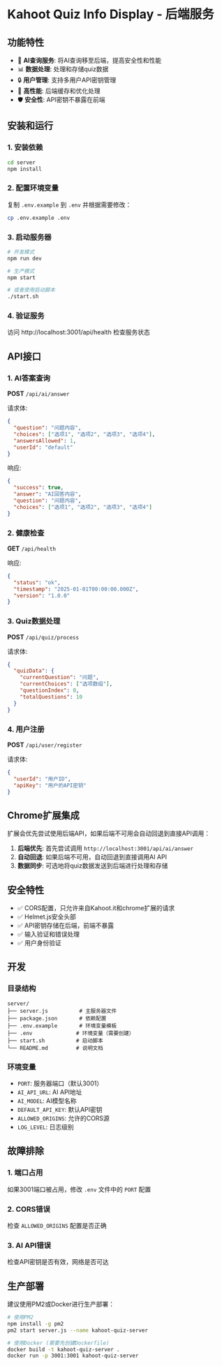 # Kahoot Quiz Info Display - 后端服务

## 功能特性

- 🤖 **AI查询服务**: 将AI查询移至后端，提高安全性和性能
- 📊 **数据处理**: 处理和存储quiz数据
- 🔒 **用户管理**: 支持多用户API密钥管理
- 🚀 **高性能**: 后端缓存和优化处理
- 🛡️ **安全性**: API密钥不暴露在前端

## 安装和运行

### 1. 安装依赖

```bash
cd server
npm install
```

### 2. 配置环境变量

复制 `.env.example` 到 `.env` 并根据需要修改：

```bash
cp .env.example .env
```

### 3. 启动服务器

```bash
# 开发模式
npm run dev

# 生产模式
npm start

# 或者使用启动脚本
./start.sh
```

### 4. 验证服务

访问 http://localhost:3001/api/health 检查服务状态

## API接口

### 1. AI答案查询

**POST** `/api/ai/answer`

请求体:
```json
{
  "question": "问题内容",
  "choices": ["选项1", "选项2", "选项3", "选项4"],
  "answersAllowed": 1,
  "userId": "default"
}
```

响应:
```json
{
  "success": true,
  "answer": "AI回答内容",
  "question": "问题内容",
  "choices": ["选项1", "选项2", "选项3", "选项4"]
}
```

### 2. 健康检查

**GET** `/api/health`

响应:
```json
{
  "status": "ok",
  "timestamp": "2025-01-01T00:00:00.000Z",
  "version": "1.0.0"
}
```

### 3. Quiz数据处理

**POST** `/api/quiz/process`

请求体:
```json
{
  "quizData": {
    "currentQuestion": "问题",
    "currentChoices": ["选项数组"],
    "questionIndex": 0,
    "totalQuestions": 10
  }
}
```

### 4. 用户注册

**POST** `/api/user/register`

请求体:
```json
{
  "userId": "用户ID",
  "apiKey": "用户的API密钥"
}
```

## Chrome扩展集成

扩展会优先尝试使用后端API，如果后端不可用会自动回退到直接API调用：

1. **后端优先**: 首先尝试调用 `http://localhost:3001/api/ai/answer`
2. **自动回退**: 如果后端不可用，自动回退到直接调用AI API
3. **数据同步**: 可选地将quiz数据发送到后端进行处理和存储

## 安全特性

- ✅ CORS配置，只允许来自Kahoot.it和chrome扩展的请求
- ✅ Helmet.js安全头部
- ✅ API密钥存储在后端，前端不暴露
- ✅ 输入验证和错误处理
- ✅ 用户身份验证

## 开发

### 目录结构

```
server/
├── server.js          # 主服务器文件
├── package.json       # 依赖配置
├── .env.example       # 环境变量模板
├── .env              # 环境变量（需要创建）
├── start.sh          # 启动脚本
└── README.md         # 说明文档
```

### 环境变量

- `PORT`: 服务器端口（默认3001）
- `AI_API_URL`: AI API地址
- `AI_MODEL`: AI模型名称
- `DEFAULT_API_KEY`: 默认API密钥
- `ALLOWED_ORIGINS`: 允许的CORS源
- `LOG_LEVEL`: 日志级别

## 故障排除

### 1. 端口占用

如果3001端口被占用，修改 `.env` 文件中的 `PORT` 配置

### 2. CORS错误

检查 `ALLOWED_ORIGINS` 配置是否正确

### 3. AI API错误

检查API密钥是否有效，网络是否可达

## 生产部署

建议使用PM2或Docker进行生产部署：

```bash
# 使用PM2
npm install -g pm2
pm2 start server.js --name kahoot-quiz-server

# 使用Docker (需要先创建Dockerfile)
docker build -t kahoot-quiz-server .
docker run -p 3001:3001 kahoot-quiz-server
```
